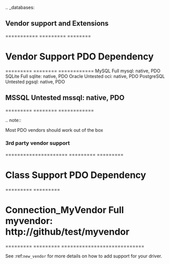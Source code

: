 .. _databases:

## Vendor support and Extensions

=========== ========= ======== 

# Vendor      Support   PDO      Dependency

 ========= ======== ============
MySQL       Full      mysql:   native, PDO
SQLite      Full      sqlite:  native, PDO
Oracle      Untested  oci:     native, PDO
PostgreSQL  Untested  pgsql:   native, PDO

## MSSQL       Untested  mssql:   native, PDO

 ========= ======== ============

.. note::

  Most PDO vendors should work out of the box

### 3rd party vendor support

===================== ========= =========  

# Class                 Support   PDO        Dependency

 ========= =========  

# Connection_MyVendor   Full      myvendor:  http://github/test/myvendor

 ========= =========  ============================

See :ref:`new_vendor` for more details on how to add support for your driver.
